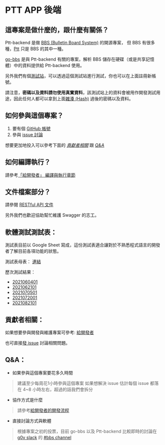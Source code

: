 # PTT APP 後端

## 這專案是做什麼的，跟什麼有關係？

Ptt-backend 是做 [BBS (Bulletin Board System)](https://zh.wikipedia.org/wiki/BBS) 的開源專案，
但 BBS 有很多種，[Ptt](https://www.ptt.cc/index.html) 只是 BBS 的其中一種。

[go-bbs](https://github.com/Ptt-official-app/go-bbs) 是與 Ptt-backend 有關的專案，解析 BBS 儲存在硬碟（或是共享記憶體）中的資料提供給 Ptt-backend 使用。

另外我們有個[測試站](https://pttapp.cc/)，可以透過這個測試站進行測試，你也可以在上面註冊新帳號。

請注意，**密碼以及資料請勿使用真實資料**，該測試站上的資料會被用作開發測試用途，因此任何人都可以拿到上面[雜湊 (Hash)](https://zh.wikipedia.org/wiki/%E6%95%A3%E5%88%97%E5%87%BD%E6%95%B8) 過後的密碼以及資料。

## 如何參與這個專案？

1. 要有個 [GitHub 帳號](https://github.com/join)
2. 參與 [issue 討論](https://github.com/Ptt-official-app/Ptt-backend/issues)

想要更加地投入可以參考下面的 [*貢獻者相關*](https://github.com/Ptt-official-app/Ptt-backend#%E8%B2%A2%E7%8D%BB%E8%80%85%E7%9B%B8%E9%97%9C) 跟 [*Q&A*](https://github.com/Ptt-official-app/Ptt-backend#qa)

## 如何編譯執行？

請參考[「給開發者」 編譯與執行章節](https://github.com/Ptt-official-app/Ptt-backend/blob/development/FOR_DEVELOPERS.md#%E7%B7%A8%E8%AD%AF%E8%88%87%E5%9F%B7%E8%A1%8C)

## 文件檔案部分？

請參閱 [RESTful API 文件](https://docs.google.com/document/d/18DsZOyrlr5BIl2kKxZH7P2QxFLG02xL2SO0PzVHVY3k/edit?usp=sharing)

另外我們也歡迎協助幫忙維護 Swagger 的志工。

## 軟體測試測試表：

測試表目前以 Google Sheet 寫成，這份測試表適合讓對於不熟悉程式語言的開發者了解目前各項功能的狀態。

測試表母表： [連結](https://docs.google.com/spreadsheets/d/1uo4AJuSi5xTXEht2o2EHogLivCJlJqlLaeqoj1RceDY/edit?usp=sharing)

歷次測試結果：

* [2021060401](https://docs.google.com/spreadsheets/d/1dyfmWZJaTiDrSMIFZ6ynmfeTWU3h45ScW1eyKFJU494/edit?usp=sharing)
* [2021062101](https://docs.google.com/spreadsheets/d/1RGIQPN6KfiCzWRQe-BeTXFUTvdwytOv0Yhd5a8ixCLk/edit?usp=sharing)
* [2021070501](https://docs.google.com/spreadsheets/d/1thxyY9jf2GkK3DMgGO1bAHWE3BmsFb4p5Ot5eAgbaII/edit?usp=sharing)
* [2021072001](https://docs.google.com/spreadsheets/d/1Dv0eZNTLU_NKiehR15qp8iPXAXZ85j2tWj_7h1rxUKg/edit?usp=sharing)
* [2021082101](https://docs.google.com/spreadsheets/d/1p-HTUe-x-6CMVUjmLXty8hPJuoNL_kn8YsCZlJrvRzM/edit?usp=sharing)

## 貢獻者相關：

如果想要參與開發與維護專案可參考: [給開發者](https://github.com/Ptt-official-app/Ptt-backend/blob/development/FOR_DEVELOPERS.md)

也可直接[發 issue](https://github.com/Ptt-official-app/Ptt-backend/issues/new/choose) 討論相關問題。

## Q&A：

* 如果參與這個專案要花多久時間

> 建議至少每周花1小時參與這個專案
> 如果想解決 issue 估計每個 issue 都落在 4\~8 小時左右，超過的話我們會拆分

* 協作方式是什麼

> 請參考[給開發者的開發流程](https://github.com/Ptt-official-app/Ptt-backend/blob/development/FOR_DEVELOPERS.md#%E9%96%8B%E7%99%BC%E6%B5%81%E7%A8%8B)

* 直接討論方式與軟體

> 根據專案之初的投票，目前 go-bbs 以及 Ptt-backend 比較即時的討論在 [g0v slack](https://join.g0v.tw) 的 [#bbs channel](https://g0v-tw.slack.com/archives/C01K6RAR17Y)

